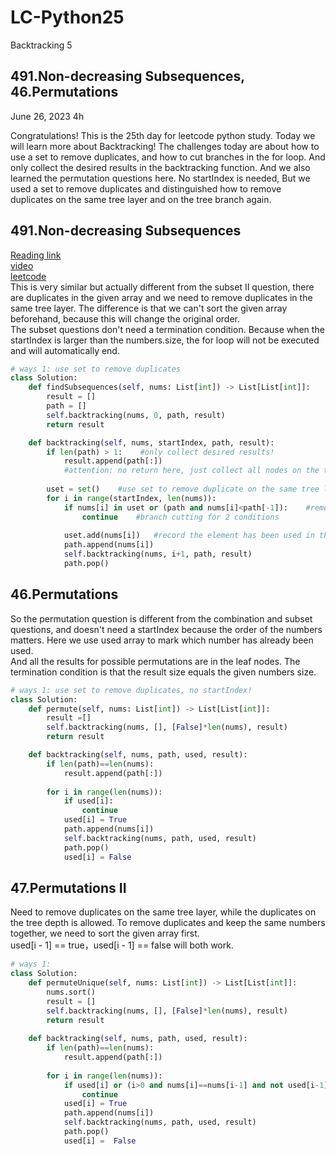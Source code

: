 # LC-Python25
Backtracking 5

## 491.Non-decreasing Subsequences, 46.Permutations

June 26, 2023  4h

Congratulations!
This is the 25th day for leetcode python study. Today we will learn more about Backtracking!
The challenges today are about how to use a set to remove duplicates, and how to cut branches in the for loop. And only collect the desired results in the backtracking function.
And we also learned the permutation questions here. No startIndex is needed, But we used a set to remove duplicates and distinguished how to remove duplicates on the same tree layer and on the tree branch again.


## 491.Non-decreasing Subsequences
[Reading link](https://github.com/youngyangyang04/leetcode-master/blob/master/problems/0491.%E9%80%92%E5%A2%9E%E5%AD%90%E5%BA%8F%E5%88%97.md)\
[video](https://www.bilibili.com/video/BV1EG4y1h78v/?spm_id_from=pageDriver&vd_source=63f26efad0d35bcbb0de794512ac21f3)\
[leetcode](https://leetcode.com/problems/non-decreasing-subsequences/)\
This is very similar but actually different from the subset II question, there are duplicates in the given array and we need to remove duplicates in the same tree layer. The difference is that we can't sort the given array beforehand, because this will change the original order. \
The subset questions don't need a termination condition. Because when the startIndex is larger than the numbers.size, the for loop will not be executed and will automatically end.
```python
# ways 1: use set to remove duplicates
class Solution:
    def findSubsequences(self, nums: List[int]) -> List[List[int]]:
        result = []
        path = []
        self.backtracking(nums, 0, path, result)
        return result

    def backtracking(self, nums, startIndex, path, result):
        if len(path) > 1:    #only collect desired results!
            result.append(path[:])
            #attention: no return here, just collect all nodes on the tree
        
        uset = set()    #use set to remove duplicate on the same tree layer
        for i in range(startIndex, len(nums)):
            if nums[i] in uset or (path and nums[i]<path[-1]):    #remove duplicates on the same tree layer, and keep the numbers increasing
                continue    #branch cutting for 2 conditions
            
            uset.add(nums[i])   #record the element has been used in this tree layer
            path.append(nums[i])
            self.backtracking(nums, i+1, path, result)
            path.pop()
```


## 46.Permutations
So the permutation question is different from the combination and subset questions, and doesn't need a startIndex because the order of the numbers matters. Here we use used array to mark which number has already been used. \
And all the results for possible permutations are in the leaf nodes. The termination condition is that the result size equals the given numbers size.
```python
# ways 1: use set to remove duplicates, no startIndex!
class Solution:
    def permute(self, nums: List[int]) -> List[List[int]]:
        result =[]
        self.backtracking(nums, [], [False]*len(nums), result)
        return result

    def backtracking(self, nums, path, used, result):
        if len(path)==len(nums):
            result.append(path[:])
            
        for i in range(len(nums)):
            if used[i]:
                continue
            used[i] = True
            path.append(nums[i])
            self.backtracking(nums, path, used, result)
            path.pop()
            used[i] = False
```


## 47.Permutations II
Need to remove duplicates on the same tree layer, while the duplicates on the tree depth is allowed. To remove duplicates and keep the same numbers together, we need to sort the given array first.\
used[i - 1] == true，used[i - 1] == false will both work.
```python
# ways 1: 
class Solution:
    def permuteUnique(self, nums: List[int]) -> List[List[int]]:
        nums.sort()
        result = []
        self.backtracking(nums, [], [False]*len(nums), result)
        return result
    
    def backtracking(self, nums, path, used, result):
        if len(path)==len(nums):
            result.append(path[:])
        
        for i in range(len(nums)):
            if used[i] or (i>0 and nums[i]==nums[i-1] and not used[i-1]):
                continue
            used[i] = True
            path.append(nums[i])
            self.backtracking(nums, path, used, result)
            path.pop()
            used[i] =  False
```


